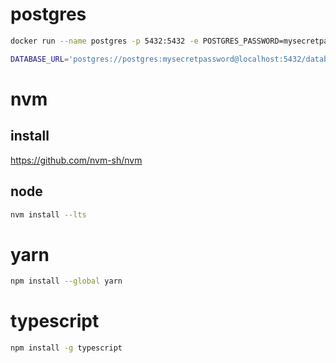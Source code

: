# postgres
```bash
docker run --name postgres -p 5432:5432 -e POSTGRES_PASSWORD=mysecretpassword -d postgres
```
```bash
DATABASE_URL='postgres://postgres:mysecretpassword@localhost:5432/database'
```

# nvm

## install

<https://github.com/nvm-sh/nvm>

## node

```bash
nvm install --lts
```

# yarn
```bash
npm install --global yarn
```

# typescript
```bash
npm install -g typescript
```

